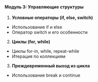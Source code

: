 #### **Модуль 3: Управляющие структуры** 
1. **Условные операторы (if, else, switch)** 
- Использование if и else 
- Оператор switch и его особенности 
2. **Циклы (for, while)** 
- Циклы for-in, while, repeat-while 
- Итерация по коллекциям 
3. **Преждевременный выход из цикла** 
- Использование break и continue